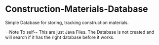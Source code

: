 # Construction-Materials-Database
Simple Database for storing, tracking construction materials.

--Note To self--
This are just Java Files. The Database is not created and will search if it has the right database before it works.
